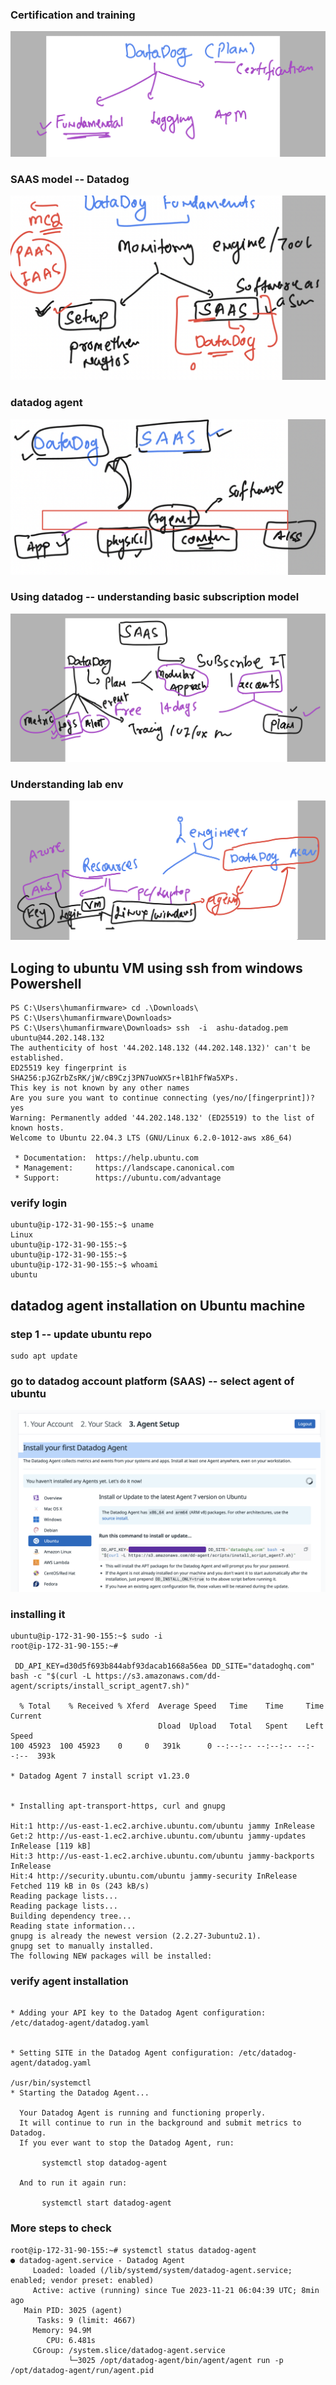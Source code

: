 ### Certification and training 

<img src="cert.png">

### SAAS model -- Datadog 

<img src="saas.png">

### datadog agent 

<img src="agent.png">

### Using datadog -- understanding basic subscription model 

<img src="model.png">

### Understanding lab env 

<img src="lab.png">


## Loging to ubuntu VM using ssh from windows Powershell

```
PS C:\Users\humanfirmware> cd .\Downloads\
PS C:\Users\humanfirmware\Downloads>
PS C:\Users\humanfirmware\Downloads> ssh  -i  ashu-datadog.pem   ubuntu@44.202.148.132
The authenticity of host '44.202.148.132 (44.202.148.132)' can't be established.
ED25519 key fingerprint is SHA256:pJGZrbZsRK/jW/cB9Czj3PN7uoWX5r+lB1hFfWa5XPs.
This key is not known by any other names
Are you sure you want to continue connecting (yes/no/[fingerprint])? yes
Warning: Permanently added '44.202.148.132' (ED25519) to the list of known hosts.
Welcome to Ubuntu 22.04.3 LTS (GNU/Linux 6.2.0-1012-aws x86_64)

 * Documentation:  https://help.ubuntu.com
 * Management:     https://landscape.canonical.com
 * Support:        https://ubuntu.com/advantage

```

### verify login 

```
ubuntu@ip-172-31-90-155:~$ uname
Linux
ubuntu@ip-172-31-90-155:~$
ubuntu@ip-172-31-90-155:~$
ubuntu@ip-172-31-90-155:~$ whoami
ubuntu
```

## datadog agent installation on Ubuntu machine 

### step 1 -- update ubuntu repo 

```
sudo apt update
```

### go to datadog account platform (SAAS) -- select agent of ubuntu 

<img src="select.png">

### installing it 

```
ubuntu@ip-172-31-90-155:~$ sudo -i
root@ip-172-31-90-155:~#

 DD_API_KEY=d30d5f693b844abf93dacab1668a56ea DD_SITE="datadoghq.com" bash -c "$(curl -L https://s3.amazonaws.com/dd-agent/scripts/install_script_agent7.sh)"

  % Total    % Received % Xferd  Average Speed   Time    Time     Time  Current
                                 Dload  Upload   Total   Spent    Left  Speed
100 45923  100 45923    0     0   391k      0 --:--:-- --:--:-- --:--:--  393k

* Datadog Agent 7 install script v1.23.0


* Installing apt-transport-https, curl and gnupg

Hit:1 http://us-east-1.ec2.archive.ubuntu.com/ubuntu jammy InRelease
Get:2 http://us-east-1.ec2.archive.ubuntu.com/ubuntu jammy-updates InRelease [119 kB]
Hit:3 http://us-east-1.ec2.archive.ubuntu.com/ubuntu jammy-backports InRelease
Hit:4 http://security.ubuntu.com/ubuntu jammy-security InRelease
Fetched 119 kB in 0s (243 kB/s)
Reading package lists...
Reading package lists...
Building dependency tree...
Reading state information...
gnupg is already the newest version (2.2.27-3ubuntu2.1).
gnupg set to manually installed.
The following NEW packages will be installed:
```

### verify agent installation 

```

* Adding your API key to the Datadog Agent configuration: /etc/datadog-agent/datadog.yaml


* Setting SITE in the Datadog Agent configuration: /etc/datadog-agent/datadog.yaml

/usr/bin/systemctl
* Starting the Datadog Agent...

  Your Datadog Agent is running and functioning properly.
  It will continue to run in the background and submit metrics to Datadog.
  If you ever want to stop the Datadog Agent, run:

       systemctl stop datadog-agent

  And to run it again run:

       systemctl start datadog-agent
```

### More steps to check 

```
root@ip-172-31-90-155:~# systemctl status datadog-agent
● datadog-agent.service - Datadog Agent
     Loaded: loaded (/lib/systemd/system/datadog-agent.service; enabled; vendor preset: enabled)
     Active: active (running) since Tue 2023-11-21 06:04:39 UTC; 8min ago
   Main PID: 3025 (agent)
      Tasks: 9 (limit: 4667)
     Memory: 94.9M
        CPU: 6.481s
     CGroup: /system.slice/datadog-agent.service
             └─3025 /opt/datadog-agent/bin/agent/agent run -p /opt/datadog-agent/run/agent.pid

```


